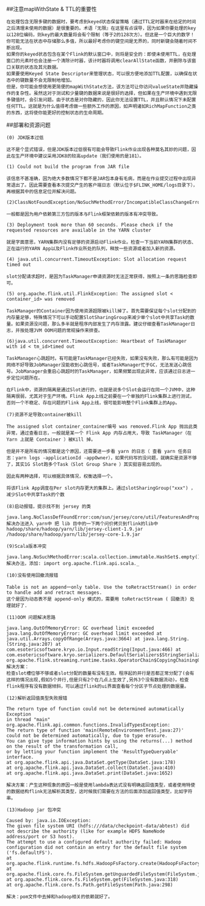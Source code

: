 ##注意mapWithState & TTL的重要性

    在处理包含无限多键的数据时，要考虑到keyed状态保留策略（通过TTL定时器来在给定的时间之后清理未使用的数据）是很重要的。术语『无限』在这里有点误导，因为如果你要处理的key以128位编码，则key的最大数量将会有个限制（等于2的128次方）。但这是一个巨大的数字！你可能无法在状态中存储那么多值，所以最好考虑你的键空间是无界的，同时新键会随着时间不断出现。 
    如果你的keyed状态包含在某个Flink的默认窗口中，则将是安全的：即使未使用TTL，在处理窗口的元素时也会注册一个清除计时器，该计时器将调用clearAllState函数，并删除与该窗口关联的状态及其元数据。  
    如果要使用Keyed State Descriptor来管理状态，可以很方便地添加TTL配置，以确保在状态中的键数量不会无限制地增加。 
    但是，你可能会想使用更简便的mapWithState方法，该方法可让你访问valueState并隐藏操作的复杂性。虽然这对于测试和少量键的数据来说是很好的选择，但如果在生产环境中遇到无限多键值时，会引发问题。由于状态是对你隐藏的，因此你无法设置TTL，并且默认情况下未配置任何TTL。这就是为什么值得考虑做一些额外工作的原因，如声明诸如RichMapFunction之类的东西，这将使你能更好的控制状态的生命周期。
    

##部署和资源问题
    
    (0) JDK版本过低
    
    这不是个显式错误，但是JDK版本过低很有可能会导致Flink作业出现各种莫名其妙的问题，因此在生产环境中建议采用JDK8的较高update（我们使用的是181）。
    
    (1) Could not build the program from JAR file
    
    该信息不甚准确，因为绝大多数情况下都不是JAR包本身有毛病，而是在作业提交过程中出现异常退出了。因此需要查看本次提交产生的客户端日志（默认位于$FLINK_HOME/logs目录下），再根据其中的信息定位并解决问题。
    
    (2)ClassNotFoundException/NoSuchMethodError/IncompatibleClassChangeError/...
    
    一般都是因为用户依赖第三方包的版本与Flink框架依赖的版本有冲突导致。
    
    (3) Deployment took more than 60 seconds. Please check if the requested resources are available in the YARN cluster
    
    就是字面意思，YARN集群内没有足够的资源启动Flink作业。检查一下当前YARN集群的状态、正在运行的YARN App以及Flink作业所处的队列，释放一些资源或者加入新的资源。
    
    (4) java.util.concurrent.TimeoutException: Slot allocation request timed out
    
    slot分配请求超时，是因为TaskManager申请资源时无法正常获得，按照上一条的思路检查即可。
    
    (5) org.apache.flink.util.FlinkException: The assigned slot < container_id> was removed
    
    TaskManager的Container因为使用资源超限被kill掉了。首先需要保证每个slot分配到的内存量足够，特殊情况下可以手动配置SlotSharingGroup来减少单个slot中共享Task的数量。如果资源没问题，那么多半就是程序内部发生了内存泄露。建议仔细查看TaskManager日志，并按处理JVM OOM问题的常规操作来排查。
    
    (6)java.util.concurrent.TimeoutException: Heartbeat of TaskManager with id < tm_id>timed out
    
    TaskManager心跳超时。有可能是TaskManager已经失败，如果没有失败，那么有可能是因为网络不好导致JobManager没能收到心跳信号，或者TaskManager忙于GC，无法发送心跳信号。JobManager会重启心跳超时的TaskManager，如果频繁出现此异常，应该通过日志进一步定位问题所在。
    
    在Flink中，资源的隔离是通过Slot进行的，也就是说多个Slot会运行在同一个JVM中，这种隔离很弱，尤其对于生产环境。Flink App上线之前要在一个单独的Flink集群上进行测试，否则一个不稳定、存在问题的Flink App上线，很可能影响整个Flink集群上的App。
    
    (7)资源不足导致container被kill
    
    The assigned slot container_container编号 was removed.Flink App 抛出此类异常，通过查看日志，一般就是某一个 Flink App 内存占用大，导致 TaskManager（在 Yarn 上就是 Container ）被Kill 掉。
    
    但是并不是所有的情况都是这个原因，还需要进一步看 yarn 的日志（ 查看 yarn 任务日志：yarn logs -applicationId -appOwner），如果代码写的没问题，就确实是资源不够了，其实1G Slot跑多个Task（Slot Group Share ）其实挺容易出现的。
    
    因此有两种选择，可以根据具体情况，权衡选择一个。
    
    将该Flink App调度在Per slot内存更大的集群上。通过slotSharingGroup("xxx") ，减少Slot中共享Task的个数
    
    (8)启动报错，提示找不到 jersey 的类
    
    java.lang.NoClassDefFoundError:com/sun/jersey/core/util/FeaturesAndProperties 解决办法进入 yarn中 把 lib 目中的一下两个问价拷贝到flink的lib中hadoop/share/hadoop/yarn/lib/jersey-client-1.9.jar /hadoop/share/hadoop/yarn/lib/jersey-core-1.9.jar
    
    (9)Scala版本冲突
    
    java.lang.NoSuchMethodError:scala.collection.immutable.HashSet$.empty()Lscala/collection/
    解决办法，添加: import org.apache.flink.api.scala._
    
    (10)没有使用回撤流报错
    
    Table is not an append一only table. Use the toRetractStream() in order to handle add and retract messages.
    这个是因为动态表不是 append-only 模式的，需要用 toRetractStream ( 回撤流) 处理就好了.
    
    (11)OOM 问题解决思路
    
    java.lang.OutOfMemoryError: GC overhead limit exceeded java.lang.OutOfMemoryError: GC overhead limit exceeded at java.util.Arrays.copyOfRange(Arrays.java:3664) at java.lang.String.(String.java:207) at com.esotericsoftware.kryo.io.Input.readString(Input.java:466) at com.esotericsoftware.kryo.serializers.DefaultSerializers$StringSerializer.read(DefaultSerializers.java:177)......at org.apache.flink.streaming.runtime.tasks.OperatorChain$CopyingChainingOutput.collect(OperatorChain.java:524)
    解决方案：
    检查slot槽位够不够或者slot分配的数量有没有生效。程序起的并行是否都正常分配了(会有这样的情况出现,假如5个并行,但是只有2个在几点上生效了,另外3个没有数据流动)。检查flink程序有没有数据倾斜，可以通过flink的ui界面查看每个分区子节点处理的数据量。
    
    (12)解析返回值类型失败报错
    
    The return type of function could not be determined automatically Exception 
    in thread "main" org.apache.flink.api.common.functions.InvalidTypesException: 
    The return type of function 'main(RemoteEnvironmentTest.java:27)' could not be determined automatically, due to type erasure. 
    You can give type information hints by using the returns(...) method on the result of the transformation call, 
    or by letting your function implement the 'ResultTypeQueryable' interface. 
    at org.apache.flink.api.java.DataSet.getType(DataSet.java:178) 
    at org.apache.flink.api.java.DataSet.collect(DataSet.java:410) 
    at org.apache.flink.api.java.DataSet.print(DataSet.java:1652)
    
    解决方案：产生这种现象的原因一般是使用lambda表达式没有明确返回值类型，或者使用特使的数据结构flink无法解析其类型，这时候我们需要在方法的后面添加返回值类型，比如字符串。
    
    (13)Hadoop jar 包冲突
    
    Caused by: java.io.IOException: 
    The given file system URI (hdfs:///data/checkpoint-data/abtest) did not describe the authority (like for example HDFS NameNode address/port or S3 host). 
    The attempt to use a configured default authority failed: Hadoop configuration did not contain an entry for the default file system ('fs.defaultFS'). 
    at org.apache.flink.runtime.fs.hdfs.HadoopFsFactory.create(HadoopFsFactory.java:135) at org.apache.flink.core.fs.FileSystem.getUnguardedFileSystem(FileSystem.java:399) 
    at org.apache.flink.core.fs.FileSystem.get(FileSystem.java:318) 
    at org.apache.flink.core.fs.Path.getFileSystem(Path.java:298)
    
    解决：pom文件中去掉和hadoop相关的依赖就好了。